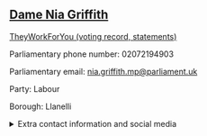 ## <a href="https://members.parliament.uk/member/1541/contact">Dame Nia Griffith</a>

<a href="https://www.theyworkforyou.com/mp/11692/nia_griffith/llanelli">TheyWorkForYou (voting record, statements)</a> 

Parliamentary phone number: 02072194903 

Parliamentary email: nia.griffith.mp@parliament.uk 

Party: Labour 

Borough: Llanelli 

<details><summary>Extra contact information and social media</summary> 
<li>Website: http://niagriffith.org.uk/</li>
<li>Twitter: https://twitter.com/NiaGriffithMP</li>
<li>Constituency office phone number: 01554756374</li>
<li>Constituency office email:</li>
<li>Facebook: https://www.facebook.com/pages/Nia-Griffith-MP/154165864657660</li>
<li>Instagram:</li>
<li>Youtube:</li>
<li>Linkedin:</li>
<li>Government department phone number:</li>
<li>Government department email:</li>
<li>Threads:</li>
<li>Party office phone number:</li>
<li>Party office email:</li>
<li>Tiktok:</li>
</details>